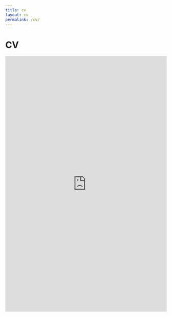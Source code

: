 ```yaml
---
title: cv
layout: cv
permalink: /cv/
---
```


<h1>CV</h1>
<iframe src="https://liushuai26.github.io/assets/pdf/Shuai_Liu_CV.pdf" width="100%" height="800px" style="border:none;"></iframe>
